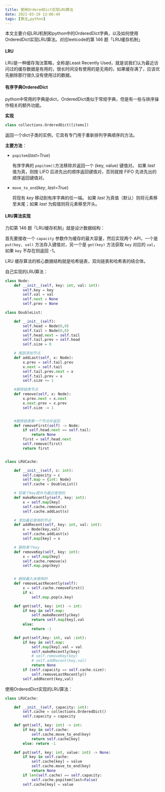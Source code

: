 ```yaml
---
title: 使用OrderedDict实现LRU算法
date: 2021-03-19 13:06:49
tags: [算法,python]
---
```


本文主要介绍LRU机制和python中的OrderedDict字典，以及如何使用OrderedDict实现LRU算法。对应leetcode的第 146 题「LRU缓存机制」

<!--more-->

#### LRU

LRU是一种缓存淘汰策略，全称是Least Recently Used，就是说我们认为最近访问过的缓存数据是有用的，很长时间没有使用的是无用的，如果缓存满了，应该优先删除那行很久没有使用过的数据。

#### 有序字典OrderedDict

python中常用的字典是dict，OrderedDict类似于常规字典，但是有一些与排序操作相关的额外功能。

**实现**

```python
class collections.OrderedDict([items])
```

返回一个dict子类的实例，它具有专门用于重新排列字典顺序的方法。

**主要方法**：

- `popitem`(*last=True*)

  有序字典的 `popitem()`方法移除并返回一个 (key, value) 键值对。 如果 *last* 值为真，则按 LIFO 后进先出的顺序返回键值对，否则就按 FIFO 先进先出的顺序返回键值对。

- `move_to_end`(*key*, *last=True*)

  将现有 *key* 移动到有序字典的任一端。 如果 *last* 为真值（默认）则将元素移至末尾；如果 *last* 为假值则将元素移至开头。

#### LRU算法实现

力扣第 146 题「LRU缓存机制」就是设计数据结构：

首先要接收一个 `capacity` 参数作为缓存的最大容量，然后实现两个 API，一个是 `put(key, val)` 方法存入键值对，另一个是 `get(key)` 方法获取 `key` 对应的 `val`，如果 `key` 不存在则返回 -1。

LRU 缓存算法的核心数据结构就是哈希链表，双向链表和哈希表的结合体。

自己实现的LRU算法：

```python
class Node:
    def __init__(self, key: int, val: int):
        self.key = key
        self.val = val
        self.next = None
        self.prev = None

class DoubleList:

    def __init__(self):
        self.head = Node(0,0)
        self.tail = Node(0,0)
        self.head.next = self.tail
        self.tail.prev = self.head
        self.size = 0

    # 尾部添加节点
    def addLast(self, x: Node):
        x.prev = self.tail.prev
        x.next = self.tail
        self.tail.prev.next = x
        self.tail.prev = x
        self.size += 1

    #删除链表节点
    def remove(self, x: Node):
        x.prev.next = x.next
        x.next.prev = x.prev
        self.size -= 1


    #删除链表第一个节点并返回
    def removeFirst(self) -> Node:
        if self.head.next == self.tail:
            return None
        first = self.head.next
        self.remove(first)
        return first


class LRUCache:

    def __init__(self, c: int):
        self.capacity = c
        self.map = {int: Node}
        self.cache = DoubleList()

    # 将某个key提升为最近使用的
    def makeRecently(self, key: int):
        x = self.map[key]
        self.cache.remove(x)
        self.cache.addLast(x)

    # 添加最近使用的节点
    def addRecent(self, key: int, val: int):
        x = Node(key,val)
        self.cache.addLast(x)
        self.map[key] = x

    # 删除某个key
    def removeKey(self, key: int):
        x = self.map[key]
        self.cache.remove(x)
        self.map.pop(key)


    # 删除最久未使用的
    def removeLastRecently(self):
        x = self.cache.removeFirst()
        if x:
            self.map.pop(x.key)

    def get(self, key: int) -> int:
        if key in self.map:
            self.makeRecently(key)
            return self.map[key].val
        else:
            return -1

    def put(self,key: int, val :int):
        if key in self.map:
            self.map[key].val = val
            self.makeRecently(key)
            # self.removeKey(key)
            # self.addRecent(key,val)
            return None
        if (self.capacity == self.cache.size):
            self.removeLastRecently()
        self.addRecent(key,val)

```

使用OrderedDict实现的LRU算法：

```python
class LRUCache:

    def __init__(self, capacity: int):
        self.cache = collections.OrderedDict()
        self.capacity = capacity

    def get(self, key: int) -> int:
        if key in self.cache:
            self.cache.move_to_end(key)
            return self.cache[key]
        else: return -1

    def put(self, key: int, value: int) -> None:
        if key in self.cache:
            self.cache[key] = value
            self.cache.move_to_end(key)
            return None
        if len(self.cache) == self.capacity:
            self.cache.popitem(last=False)
        self.cache[key] = value
```



